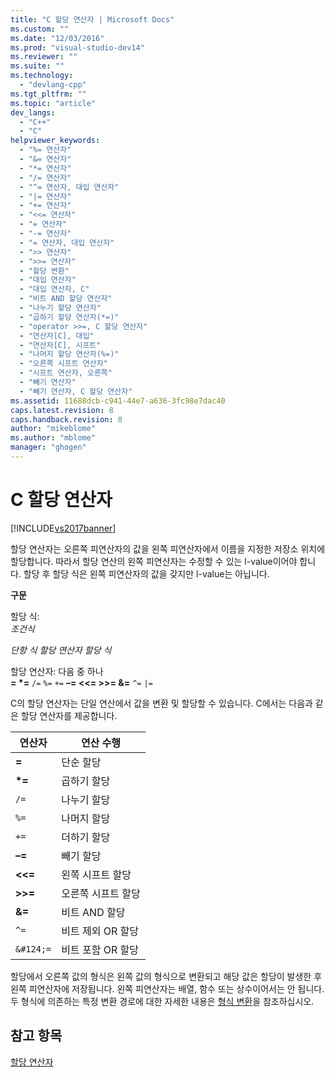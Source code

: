 ```yaml
---
title: "C 할당 연산자 | Microsoft Docs"
ms.custom: ""
ms.date: "12/03/2016"
ms.prod: "visual-studio-dev14"
ms.reviewer: ""
ms.suite: ""
ms.technology: 
  - "devlang-cpp"
ms.tgt_pltfrm: ""
ms.topic: "article"
dev_langs: 
  - "C++"
  - "C"
helpviewer_keywords: 
  - "%= 연산자"
  - "&= 연산자"
  - "*= 연산자"
  - "/= 연산자"
  - "^= 연산자, 대입 연산자"
  - "|= 연산자"
  - "+= 연산자"
  - "<<= 연산자"
  - "= 연산자"
  - "-= 연산자"
  - "= 연산자, 대입 연산자"
  - ">> 연산자"
  - ">>= 연산자"
  - "할당 변환"
  - "대입 연산자"
  - "대입 연산자, C"
  - "비트 AND 할당 연산자"
  - "나누기 할당 연산자"
  - "곱하기 할당 연산자(*=)"
  - "operator >>=, C 할당 연산자"
  - "연산자[C], 대입"
  - "연산자[C], 시프트"
  - "나머지 할당 연산자(%=)"
  - "오른쪽 시프트 연산자"
  - "시프트 연산자, 오른쪽"
  - "빼기 연산자"
  - "빼기 연산자, C 할당 연산자"
ms.assetid: 11688dcb-c941-44e7-a636-3fc98e7dac40
caps.latest.revision: 8
caps.handback.revision: 8
author: "mikeblome"
ms.author: "mblome"
manager: "ghogen"
---
```

# C 할당 연산자
[!INCLUDE[vs2017banner](../assembler/inline/includes/vs2017banner.md)]

할당 연산자는 오른쪽 피연산자의 값을 왼쪽 피연산자에서 이름을 지정한 저장소 위치에 할당합니다.  따라서 할당 연산의 왼쪽 피연산자는 수정할 수 있는 l\-value이어야 합니다.  할당 후 할당 식은 왼쪽 피연산자의 값을 갖지만 l\-value는 아닙니다.  
  
 **구문**  
  
 할당 식:  
 *조건식*  
  
 *단항 식 할당 연산자 할당 식*  
  
 할당 연산자: 다음 중 하나  
 **\= \*\=** `/=` `%=` `+=` **–\= \<\<\= \>\>\= &\=** `^=` `|=`  
  
 C의 할당 연산자는 단일 연산에서 값을 변환 및 할당할 수 있습니다.  C에서는 다음과 같은 할당 연산자를 제공합니다.  
  
|연산자|연산 수행|  
|---------|-----------|  
|**\=**|단순 할당|  
|**\*\=**|곱하기 할당|  
|`/=`|나누기 할당|  
|`%=`|나머지 할당|  
|`+=`|더하기 할당|  
|**–\=**|빼기 할당|  
|**\<\<\=**|왼쪽 시프트 할당|  
|**\>\>\=**|오른쪽 시프트 할당|  
|**&\=**|비트 AND 할당|  
|`^=`|비트 제외 OR 할당|  
|`&#124;=`|비트 포함 OR 할당|  
  
 할당에서 오른쪽 값의 형식은 왼쪽 값의 형식으로 변환되고 해당 값은 할당이 발생한 후 왼쪽 피연산자에 저장됩니다.  왼쪽 피연산자는 배열, 함수 또는 상수이어서는 안 됩니다.  두 형식에 의존하는 특정 변환 경로에 대한 자세한 내용은 [형식 변환](../c-language/type-conversions-c.md)을 참조하십시오.  
  
## 참고 항목  
 [할당 연산자](../cpp/assignment-operators.md)